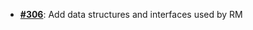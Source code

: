   -  [**#306**](https://github.com/anoma/nspec/pull/306): Add data structures and interfaces used by RM
